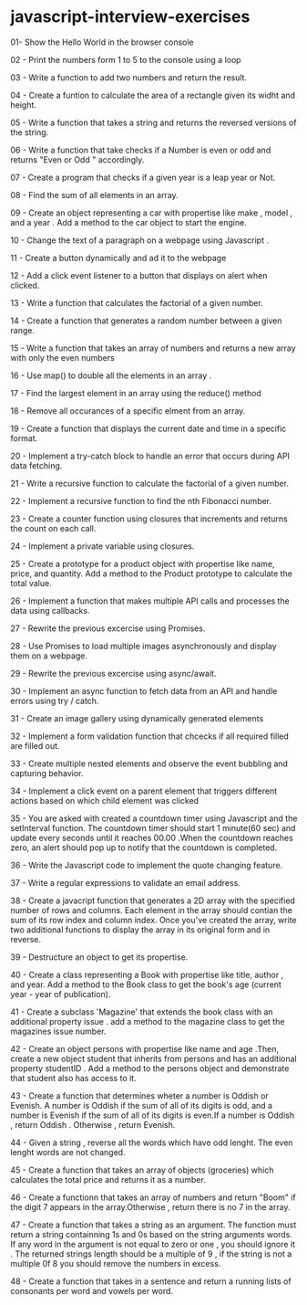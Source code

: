 # javascript-interview-exercises

01-  Show the Hello World in the browser console

02 - Print the numbers form 1 to 5 to the console using a loop

03 - Write a function to add two numbers and return the result.

04 - Create a funtion to calculate the area of a rectangle given its widht and height.

05 - Write a function that takes a string and returns the reversed versions of the string.

06 - Write a function that take checks  if a Number is even or odd and returns "Even or Odd " accordingly.

07 - Create a program that checks if a given year is a leap year or Not.

08 - Find the sum of all elements in an array.

09 - Create an object representing a car with propertise like make , model , and a year . Add a method to the car object to start the engine.

10 - Change the text of a paragraph on a webpage using Javascript .

11 - Create a button dynamically and ad it to the webpage

12 - Add a click event listener to a button that displays on alert when clicked.

13 - Write a function that calculates the factorial of a given number.

14 - Create a function that generates a random number between a given range.

15 - Write a function that takes an array of numbers and returns a new array with only the even numbers

16 - Use map() to double all the elements in an array .

17 - Find the largest element in an array using the reduce() method

18 - Remove all occurances of a specific elment from an array.

19 - Create a function that displays the current date and time in a specific format.

20 - Implement a try-catch block to handle an error that occurs during API data fetching.

21 - Write a recursive function to calculate the factorial of a given number.

22 - Implement a recursive function to find the nth Fibonacci number.

23 - Create a counter function using closures that increments and returns the count on each call.

24 - Implement a private variable using closures.

25 - Create a prototype for a product object with propertise like name, price, and quantity. Add a method to the Product prototype to calculate the total value.

26 - Implement a function that makes multiple API calls and processes the data using callbacks.

27 - Rewrite the previous excercise using Promises.

28 - Use Promises to load multiple images asynchronously and display them on a webpage.

29 - Rewrite the previous excercise using async/await.

30 - Implement an async function to fetch data from an API and handle errors using try / catch.

31 - Create an image gallery using dynamically generated elements

32 - Implement a form validation function that chcecks if all required filled are filled out.

33 - Create multiple nested elements and observe the event bubbling and capturing behavior.

34 - Implement a click event on a parent element that triggers different actions based on which child element was clicked

35 - You are asked with created a countdown timer using Javascript and the setInterval function. The countdown timer should start 1 minute(60 sec) and update every seconds until it reaches 00.00 .When the countdown reaches zero, an alert should pop up to notify that the countdown is completed.

36 - Write the Javascript code to implement the quote changing feature.

37 - Write a regular expressions to validate an email address.

38 - Create a javacript function that generates a 2D array with the specified number of rows and columns. Each element in the array should contian the sum of its row index and column index. Once you've created the array, write two additional functions to display the array in its original form and in reverse.

39 - Destructure an object to get its propertise.

40 - Create a class representing a Book with propertise like title, author , and year. Add a method to the Book class to get the book's age (current year - year of publication).

41 - Create a subclass 'Magazine' that extends the book class with an additional property issue . add a method to the magazine class to get the magazines issue number.

42 - Create an object persons with propertise like name and age .Then, create a new object student that inherits from persons and has an additional property studentID . Add a method to the persons object and demonstrate that student also has access to it.

43 - Create a function that determines wheter a number is Oddish or Evenish. A number is Oddish if the sum of all of its digits is odd, and a number is Evenish if the sum of all of its digits is even.If a number is Oddish , return Oddish . Otherwise , return Evenish.

44 - Given a string , reverse all the words which have odd lenght. The even lenght words are not changed.

45 - Create a function that takes an array of objects (groceries) which calculates the total price and returns it as a number.

46 - Create a functionn that takes an array of numbers and return "Boom" if the digit 7 appears in the array.Otherwise , return there is no 7 in the array.

47 - Create a function that takes a string as an argument. The function must return a string containning 1s and 0s based on the string arguments words. If any word in the argument is not equal to zero or one , you should ignore it . The returned strings length should be a multiple of 9 , if the string is not a multiple 0f 8 you should remove the numbers in excess.

48 - Create a function that takes in a sentence and return a running lists of consonants per word and vowels per word.